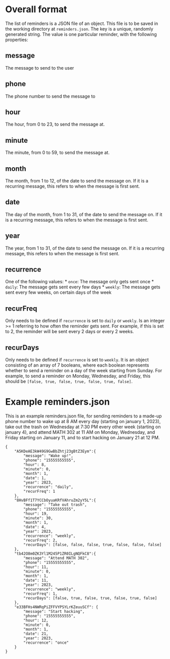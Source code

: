 # Overall format

The list of reminders is a JSON file of an object. This file is to be saved in the working directory at `reminders.json`. The key is a unique, randomly generated string. The value is one particular reminder, with the following properties:

## message
The message to send to the user

## phone
The phone number to send the message to

## hour
The hour, from 0 to 23, to send the message at.

## minute
The minute, from 0 to 59, to send the message at.

## month
The month, from 1 to 12, of the date to send the message on. If it is a recurring message, this refers to when the message is first sent.

## date
The day of the month, from 1 to 31, of the date to send the message on. If it is a recurring message, this refers to when the message is first sent.

## year
The year, from 1 to 31, of the date to send the message on. If it is a recurring message, this refers to when the message is first sent.

## recurrence
One of the following values:
    * `once`: The message only gets sent once
    * `daily`: The message gets sent every few days
    * `weekly`: The message gets sent every few weeks, on certain days of the week

## recurFreq
Only needs to be defined if `recurrence` is set to `daily` or `weekly`. Is an integer >= 1 referring to how often the reminder gets sent. For example, if this is set to 2, the reminder will be sent every 2 days or every 2 weeks.

## recurDays
Only needs to be defined if `recurrence` is set to `weekly`. It is an object consisting of an array of 7 booleans, where each boolean represents whether to send a reminder on a day of the week starting from Sunday. For example, to send a reminder on Monday, Wednesday, and Friday, this should be `[false, true, false, true, false, true, false]`.

# Example reminders.json

This is an example reminders.json file, for sending reminders to a made-up phone number to wake up at 8 AM every day (starting on january 1, 2023), take out the trash on Wednesday at 7:30 PM every other week (starting on january 4), and attend MATH 302 at 11 AM on Monday, Wednesday, and Friday starting on January 11, and to start hacking on January 21 at 12 PM.

    {
        "A5KDeAE3kW49G9GwBbZhtj23gBtZ3Eym":{
            "message": "Wake up!",
            "phone": "15555555555",
            "hour": 8,
            "minute": 0,
            "month": 1,
            "date": 1,
            "year": 2023,
            "recurrence": "daily",
            "recurFreq": 1
        },
        "8HvBFf1T7YCCbOyuaKRfVAhruZm2yY5L":{
            "message": "Take out trash",
            "phone": "15555555555",
            "hour": 19,
            "minute": 30,
            "month": 1,
            "date": 4,
            "year": 2023,
            "recurrence": "weekly",
            "recurFreq": 2,
            "recurDays": [false, false, false, true, false, false, false]
        },
        "tb42O8m0ZK3Yl1M245P1ZR0ILgNQFkC8":{
            "message": "Attend MATH 302",
            "phone": "15555555555",
            "hour": 11,
            "minute": 0,
            "month": 1,
            "date": 11,
            "year": 2023,
            "recurrence": "weekly",
            "recurFreq": 1,
            "recurDays": [false, true, false, true, false, true, false]
        },
        "e33BFHs4NWRqPiZFFVYPSYLrKZeuuSCf": {
            "message": "Start hacking",
            "phone": "15555555555",
            "hour": 12,
            "minute": 0,
            "month": 1,
            "date": 21,
            "year": 2023,
            "recurrence": "once"
        }
    }